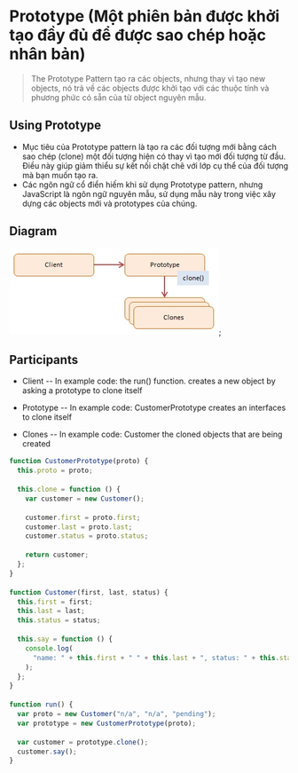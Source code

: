 # Prototype (Một phiên bản được khởi tạo đầy đủ để được sao chép hoặc nhân bản)

> The Prototype Pattern tạo ra các objects, nhưng thay vì tạo new objects, nó trả về các objects được khởi tạo với các thuộc tính và phương phức có sẵn của từ object nguyên mẫu.

## Using Prototype

- Mục tiêu của Prototype pattern là tạo ra các đối tượng mới bằng cách sao chép (clone) một đối tượng hiện có thay vì tạo mới đối tượng từ đầu. Điều này giúp giảm thiểu sự kết nối chặt chẽ với lớp cụ thể của đối tượng mà bạn muốn tạo ra.
- Các ngôn ngữ cổ điển hiếm khi sử dụng Prototype pattern, nhưng JavaScript là ngôn ngữ nguyên mẫu, sử dụng mẫu này trong việc xây dựng các objects mới và prototypes của chúng.

## Diagram

![javascript-prototype](javascript-prototype.jpg);

## Participants

- Client -- In example code: the run() function.
  creates a new object by asking a prototype to clone itself

- Prototype -- In example code: CustomerPrototype
  creates an interfaces to clone itself

- Clones -- In example code: Customer
  the cloned objects that are being created

```js
function CustomerPrototype(proto) {
  this.proto = proto;

  this.clone = function () {
    var customer = new Customer();

    customer.first = proto.first;
    customer.last = proto.last;
    customer.status = proto.status;

    return customer;
  };
}

function Customer(first, last, status) {
  this.first = first;
  this.last = last;
  this.status = status;

  this.say = function () {
    console.log(
      "name: " + this.first + " " + this.last + ", status: " + this.status
    );
  };
}

function run() {
  var proto = new Customer("n/a", "n/a", "pending");
  var prototype = new CustomerPrototype(proto);

  var customer = prototype.clone();
  customer.say();
}
```
